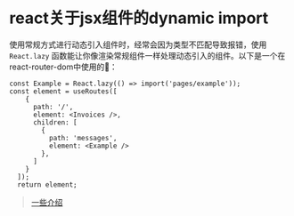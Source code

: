 # react关于jsx组件的dynamic import

使用常规方式进行动态引入组件时，经常会因为类型不匹配导致报错，使用 `React.lazy` 函数能让你像渲染常规组件一样处理动态引入的组件。以下是一个在react-router-dom中使用的🌰：

```tsx
const Example = React.lazy(() => import('pages/example'));
const element = useRoutes([
    {
      path: '/',
      element: <Invoices />,
      children: [
        {
          path: 'messages',
          element: <Example />
        },
      ]
    }
  ]);
  return element;
```

> [一些介绍](https://blog.csdn.net/Akukudeteng/article/details/119696646)